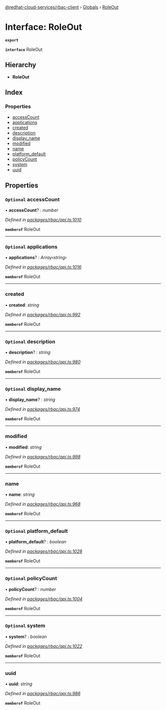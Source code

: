 [@redhat-cloud-services/rbac-client](../README.md) › [Globals](../globals.md) › [RoleOut](roleout.md)

# Interface: RoleOut

**`export`** 

**`interface`** RoleOut

## Hierarchy

* **RoleOut**

## Index

### Properties

* [accessCount](roleout.md#optional-accesscount)
* [applications](roleout.md#optional-applications)
* [created](roleout.md#created)
* [description](roleout.md#optional-description)
* [display_name](roleout.md#optional-display_name)
* [modified](roleout.md#modified)
* [name](roleout.md#name)
* [platform_default](roleout.md#optional-platform_default)
* [policyCount](roleout.md#optional-policycount)
* [system](roleout.md#optional-system)
* [uuid](roleout.md#uuid)

## Properties

### `Optional` accessCount

• **accessCount**? : *number*

*Defined in [packages/rbac/api.ts:1010](https://github.com/RedHatInsights/javascript-clients/blob/master/packages/rbac/api.ts#L1010)*

**`memberof`** RoleOut

___

### `Optional` applications

• **applications**? : *Array‹string›*

*Defined in [packages/rbac/api.ts:1016](https://github.com/RedHatInsights/javascript-clients/blob/master/packages/rbac/api.ts#L1016)*

**`memberof`** RoleOut

___

###  created

• **created**: *string*

*Defined in [packages/rbac/api.ts:992](https://github.com/RedHatInsights/javascript-clients/blob/master/packages/rbac/api.ts#L992)*

**`memberof`** RoleOut

___

### `Optional` description

• **description**? : *string*

*Defined in [packages/rbac/api.ts:980](https://github.com/RedHatInsights/javascript-clients/blob/master/packages/rbac/api.ts#L980)*

**`memberof`** RoleOut

___

### `Optional` display_name

• **display_name**? : *string*

*Defined in [packages/rbac/api.ts:974](https://github.com/RedHatInsights/javascript-clients/blob/master/packages/rbac/api.ts#L974)*

**`memberof`** RoleOut

___

###  modified

• **modified**: *string*

*Defined in [packages/rbac/api.ts:998](https://github.com/RedHatInsights/javascript-clients/blob/master/packages/rbac/api.ts#L998)*

**`memberof`** RoleOut

___

###  name

• **name**: *string*

*Defined in [packages/rbac/api.ts:968](https://github.com/RedHatInsights/javascript-clients/blob/master/packages/rbac/api.ts#L968)*

**`memberof`** RoleOut

___

### `Optional` platform_default

• **platform_default**? : *boolean*

*Defined in [packages/rbac/api.ts:1028](https://github.com/RedHatInsights/javascript-clients/blob/master/packages/rbac/api.ts#L1028)*

**`memberof`** RoleOut

___

### `Optional` policyCount

• **policyCount**? : *number*

*Defined in [packages/rbac/api.ts:1004](https://github.com/RedHatInsights/javascript-clients/blob/master/packages/rbac/api.ts#L1004)*

**`memberof`** RoleOut

___

### `Optional` system

• **system**? : *boolean*

*Defined in [packages/rbac/api.ts:1022](https://github.com/RedHatInsights/javascript-clients/blob/master/packages/rbac/api.ts#L1022)*

**`memberof`** RoleOut

___

###  uuid

• **uuid**: *string*

*Defined in [packages/rbac/api.ts:986](https://github.com/RedHatInsights/javascript-clients/blob/master/packages/rbac/api.ts#L986)*

**`memberof`** RoleOut
